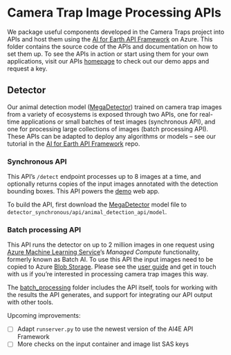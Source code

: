 # Camera Trap Image Processing APIs

We package useful components developed in the Camera Traps project into APIs and host them using the [AI for Earth API Framework](https://github.com/Microsoft/AIforEarth-API-Development) on Azure. This folder contains the source code of the APIs and documentation on how to set them up. To see the APIs in action or start using them for your own applications, visit our APIs [homepage](https://www.microsoft.com/en-us/ai/ai-for-earth-apis?activetab=pivot1%3aprimaryr3) to check out our demo apps and request a key.


## Detector

Our animal detection model ([MegaDetector](https://github.com/Microsoft/CameraTraps#megadetector)) trained on camera trap images from a variety of ecosystems is exposed through two APIs, one for real-time applications or small batches of test images (synchronous API), and one for processing large collections of images (batch processing API). These APIs can be adapted to deploy any algorithms or models &ndash; see our tutorial in the [AI for Earth API Framework](https://github.com/Microsoft/AIforEarth-API-Development) repo.


### Synchronous API

This API&rsquo;s `/detect` endpoint processes up to 8 images at a time, and optionally returns copies of the input images annotated with the detection bounding boxes. This API powers the [demo](../demo) web app.

To build the API, first download the [MegaDetector](https://github.com/Microsoft/CameraTraps#megadetector) model file to `detector_synchronous/api/animal_detection_api/model`.


### Batch processing API

This API runs the detector on up to 2 million images in one request using [Azure Machine Learning Service](https://azure.microsoft.com/en-us/services/machine-learning-service/)&rsquo;s _Managed Compute_ functionality, formerly known as Batch AI. To use this API the input images need to be copied to Azure [Blob Storage](https://azure.microsoft.com/en-us/services/storage/blobs/). Please see the [user guide](./batch_processing/README.md) and get in touch with us if you&rsquo;re interested in processing camera trap images this way. 

The [batch_processing](batch_processing) folder includes the API itself, tools for working with the results the API generates, and support for integrating our API output with other tools.

Upcoming improvements:
- [ ] Adapt `runserver.py` to use the newest version of the AI4E API Framework
- [ ] More checks on the input container and image list SAS keys
